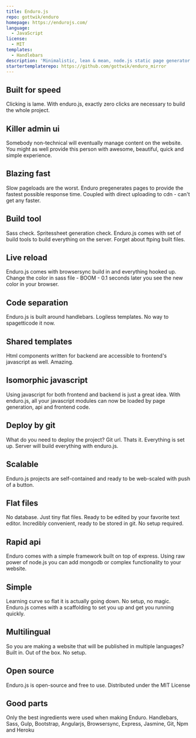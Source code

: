 ```yaml
---
title: Enduro.js
repo: gottwik/enduro
homepage: https://endurojs.com/
language:
  - JavaScript
license:
  - MIT
templates:
  - Handlebars
description: 'Minimalistic, lean & mean, node.js static page generator'
startertemplaterepo: https://github.com/gottwik/enduro_mirror
---
```


## Built for speed

Clicking is lame. With enduro.js, exactly zero clicks are necessary to build the whole project.

## Killer admin ui

Somebody non-technical will eventually manage content on the website. You might as well provide this person with awesome, beautiful, quick and simple experience.

## Blazing fast

Slow pageloads are the worst. Enduro pregenerates pages to provide the fastest possible response time. Coupled with direct uploading to cdn - can't get any faster.

## Build tool

Sass check. Spritessheet generation check. Enduro.js comes with set of build tools to build everything on the server. Forget about ftping built files.

## Live reload

Enduro.js comes with browsersync build in and everything hooked up. Change the color in sass file - BOOM - 0.1 seconds later you see the new color in your browser.

## Code separation

Enduro.js is built around handlebars. Logiless templates. No way to spagetticode it now.

## Shared templates

Html components written for backend are accessible to frontend's javascript as well. Amazing.

## Isomorphic javascript

Using javascript for both frontend and backend is just a great idea. With enduro.js, all your javascript modules can now be loaded by page generation, api and frontend code.

## Deploy by git

What do you need to deploy the project? Git url. Thats it. Everything is set up. Server will build everything with enduro.js.

## Scalable

Enduro.js projects are self-contained and ready to be web-scaled with push of a button.

## Flat files

No database. Just tiny flat files. Ready to be edited by your favorite text editor. Incredibly convenient, ready to be stored in git. No setup required.

## Rapid api

Enduro comes with a simple framework built on top of express. Using raw power of node.js you can add mongodb or complex functionality to your website.

## Simple

Learning curve so flat it is actually going down. No setup, no magic. Enduro.js comes with a scaffolding to set you up and get you running quickly.

## Multilingual

So you are making a website that will be published in multiple languages? Built in. Out of the box. No setup.

## Open source

Enduro.js is open-source and free to use. Distributed under the MIT License

## Good parts

Only the best ingredients were used when making Enduro. Handlebars, Sass, Gulp, Bootstrap, Angularjs, Browsersync, Express, Jasmine, Git, Npm and Heroku
